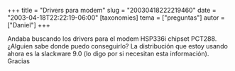 +++
title = "Drivers para modem"
slug = "20030418222219460"
date = "2003-04-18T22:22:19-06:00"
[taxonomies]
tema = ["preguntas"]
autor = ["Daniel"]
+++

Andaba buscando los drivers para el modem HSP336i chipset PCT288.
¿Alguien sabe donde puedo conseguirlo? La distribución que estoy usando
ahora es la slackware 9.0 (lo digo por si necesitan esta información).
Gracias
